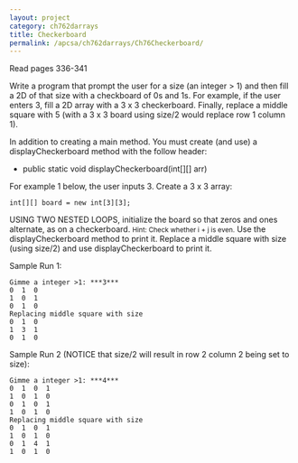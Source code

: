 ```yaml
---
layout: project
category: ch762darrays
title: Checkerboard
permalink: /apcsa/ch762darrays/Ch76Checkerboard/
---
```

Read pages 336-341

Write a program that prompt the user for a size (an integer > 1) and then fill a 2D of that size with a checkboard of 0s and 1s. For example, if the user enters 3, fill a 2D array with a 3 x 3 checkerboard. Finally, replace a middle square with 5 (with a 3 x 3 board using size/2 would replace row 1 column 1).

In addition to creating a main method. You must create (and use) a displayCheckerboard method with the follow header:
  - public static void displayCheckerboard(int[][] arr)

For example 1 below, the user inputs 3. Create a 3 x 3 array:
```
int[][] board = new int[3][3];
```
USING TWO NESTED LOOPS, initialize the board so that zeros and ones alternate, as on a checkerboard. <small>Hint: Check whether i + j is even.</small> Use the displayCheckerboard method to print it. Replace a middle square with size (using size/2) and use displayCheckerboard to print it.

Sample Run 1:
```
Gimme a integer >1: ***3***
0  1  0
1  0  1
0  1  0
Replacing middle square with size
0  1  0
1  3  1
0  1  0
```
Sample Run 2 (NOTICE that size/2 will result in row 2 column 2 being set to size):
```
Gimme a integer >1: ***4***
0  1  0  1  
1  0  1  0
0  1  0  1
1  0  1  0  
Replacing middle square with size
0  1  0  1  
1  0  1  0
0  1  4  1
1  0  1  0
```

